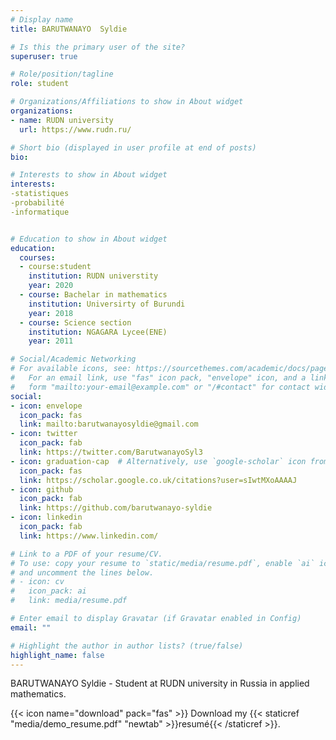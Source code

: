 ```yaml
---
# Display name
title: BARUTWANAYO  Syldie 

# Is this the primary user of the site?
superuser: true

# Role/position/tagline
role: student

# Organizations/Affiliations to show in About widget
organizations:
- name: RUDN university
  url: https://www.rudn.ru/

# Short bio (displayed in user profile at end of posts)
bio: 

# Interests to show in About widget
interests:
-statistiques
-probabilité
-informatique


# Education to show in About widget
education:
  courses:
  - course:student  
    institution: RUDN universtity
    year: 2020
  - course: Bachelar in mathematics
    institution: Universirty of Burundi
    year: 2018
  - course: Science section
    institution: NGAGARA Lycee(ENE)
    year: 2011

# Social/Academic Networking
# For available icons, see: https://sourcethemes.com/academic/docs/page-builder/#icons
#   For an email link, use "fas" icon pack, "envelope" icon, and a link in the
#   form "mailto:your-email@example.com" or "/#contact" for contact widget.
social:
- icon: envelope
  icon_pack: fas
  link: mailto:barutwanayosyldie@gmail.com
- icon: twitter
  icon_pack: fab
  link: https://twitter.com/BarutwanayoSyl3
- icon: graduation-cap  # Alternatively, use `google-scholar` icon from `ai` icon pack
  icon_pack: fas
  link: https://scholar.google.co.uk/citations?user=sIwtMXoAAAAJ
- icon: github
  icon_pack: fab
  link: https://github.com/barutwanayo-syldie
- icon: linkedin
  icon_pack: fab
  link: https://www.linkedin.com/

# Link to a PDF of your resume/CV.
# To use: copy your resume to `static/media/resume.pdf`, enable `ai` icons in `params.toml`, 
# and uncomment the lines below.
# - icon: cv
#   icon_pack: ai
#   link: media/resume.pdf

# Enter email to display Gravatar (if Gravatar enabled in Config)
email: ""

# Highlight the author in author lists? (true/false)
highlight_name: false
---
```


BARUTWANAYO Syldie - Student at RUDN university in Russia in applied mathematics.

{{< icon name="download" pack="fas" >}} Download my {{< staticref "media/demo_resume.pdf" "newtab" >}}resumé{{< /staticref >}}.

